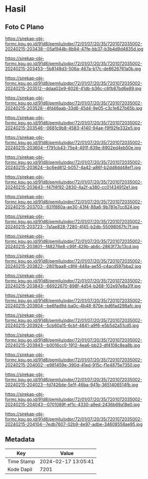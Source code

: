 # Hasil

## Foto C Plano

https://sirekap-obj-formc.kpu.go.id/91d8/pemilu/pdpr/72/01/07/20/35/7201072035002-20240215-203438--05af944b-8b94-47fe-bb37-b3b4d9d4835d.jpg

https://sirekap-obj-formc.kpu.go.id/91d8/pemilu/pdpr/72/01/07/20/35/7201072035002-20240215-203453--5b8148d3-506a-467a-b17c-de8626761a0b.jpg

https://sirekap-obj-formc.kpu.go.id/91d8/pemilu/pdpr/72/01/07/20/35/7201072035002-20240215-203512--ddaa02e9-6026-41db-b36c-c6fb87bd6e89.jpg

https://sirekap-obj-formc.kpu.go.id/91d8/pemilu/pdpr/72/01/07/20/35/7201072035002-20240215-203528--4fd46aab-33d6-45d4-9e05-c3c1e627b65b.jpg

https://sirekap-obj-formc.kpu.go.id/91d8/pemilu/pdpr/72/01/07/20/35/7201072035002-20240215-203546--0681c9b8-4583-4140-94ae-f9f92fe332e5.jpg

https://sirekap-obj-formc.kpu.go.id/91d8/pemilu/pdpr/72/01/07/20/35/7201072035002-20240215-203604--f791cb43-75e4-491f-839e-8902ed4eb50e.jpg

https://sirekap-obj-formc.kpu.go.id/91d8/pemilu/pdpr/72/01/07/20/35/7201072035002-20240215-203624--bc6ed812-b057-4a42-a86f-b2dd8dd48ef1.jpg

https://sirekap-obj-formc.kpu.go.id/91d8/pemilu/pdpr/72/01/07/20/35/7201072035002-20240215-203643--f47f4f92-2830-4a2f-a380-cc01434912e1.jpg

https://sirekap-obj-formc.kpu.go.id/91d8/pemilu/pdpr/72/01/07/20/35/7201072035002-20240215-203703--631f860a-ae30-43f4-88a6-9b781e7cc824.jpg

https://sirekap-obj-formc.kpu.go.id/91d8/pemilu/pdpr/72/01/07/20/35/7201072035002-20240215-203723--7a1ae828-7280-4f45-b2db-55098067fc7f.jpg

https://sirekap-obj-formc.kpu.go.id/91d8/pemilu/pdpr/72/01/07/20/35/7201072035002-20240215-203801--f48276e8-c99f-429b-ab6c-2863f73c13cd.jpg

https://sirekap-obj-formc.kpu.go.id/91d8/pemilu/pdpr/72/01/07/20/35/7201072035002-20240215-203822--2801baa8-c8f4-448a-ae55-c4acd597bba2.jpg

https://sirekap-obj-formc.kpu.go.id/91d8/pemilu/pdpr/72/01/07/20/35/7201072035002-20240215-203843--66922670-898f-4d54-b268-102e97e8a31f.jpg

https://sirekap-obj-formc.kpu.go.id/91d8/pemilu/pdpr/72/01/07/20/35/7201072035002-20240215-203904--be6fad9d-ba0c-4b48-870e-bd6fad298afc.jpg

https://sirekap-obj-formc.kpu.go.id/91d8/pemilu/pdpr/72/01/07/20/35/7201072035002-20240215-203924--5cb60a15-6cbf-4841-a9f6-e5b5d2a51cd5.jpg

https://sirekap-obj-formc.kpu.go.id/91d8/pemilu/pdpr/72/01/07/20/35/7201072035002-20240215-203943--b0016cc0-1912-4ea6-bb23-df4108c8ea8b.jpg

https://sirekap-obj-formc.kpu.go.id/91d8/pemilu/pdpr/72/01/07/20/35/7201072035002-20240215-204002--e981459e-390d-41ed-915c-f1e4875e7350.jpg

https://sirekap-obj-formc.kpu.go.id/91d8/pemilu/pdpr/72/01/07/20/35/7201072035002-20240215-204023--fd7426de-5e1f-46ba-941b-3651406514fb.jpg

https://sirekap-obj-formc.kpu.go.id/91d8/pemilu/pdpr/72/01/07/20/35/7201072035002-20240215-204043--0701089f-ef1c-4330-a9ed-2436b69a18e0.jpg

https://sirekap-obj-formc.kpu.go.id/91d8/pemilu/pdpr/72/01/07/20/35/7201072035002-20240215-204104--7edb7607-02b9-4e97-adbe-34608558ae95.jpg


## Metadata

| Key        | Value               |
| ---------- | ------------------- |
| Time Stamp | 2024-02-17 13:05:41 |
| Kode Dapil | 7201                |



